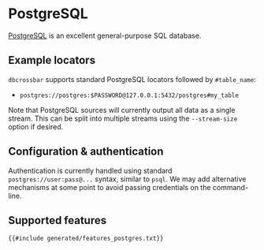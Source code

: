# PostgreSQL

[PostgreSQL](https://www.postgresql.org/) is an excellent general-purpose SQL database.

## Example locators

`dbcrossbar` supports standard PostgreSQL locators followed by `#table_name`:

- `postgres://postgres:$PASSWORD@127.0.0.1:5432/postgres#my_table`

Note that PostgreSQL sources will currently output all data as a single stream. This can be split into multiple streams using the `--stream-size` option if desired.

## Configuration & authentication

Authentication is currently handled using standard `postgres://user:pass@...` syntax, similar to `psql`. We may add alternative mechanisms at some point to avoid passing credentials on the command-line.

## Supported features

```txt
{{#include generated/features_postgres.txt}}
```
